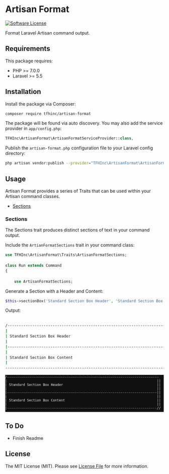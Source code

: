 # Artisan Format

[![Software License](https://img.shields.io/badge/license-MIT-brightgreen.svg?style=flat-square)](LICENSE.md)

Format Laravel Artisan command output.

## Requirements

This package requires:

- PHP >= 7.0.0
- Laravel >= 5.5

## Installation

Install the package via Composer:

``` bash
composer require tfhinc/artisan-format
```

The package will be found via auto discovery. You may also add the service provider in `app/config.php`:

``` php
TFHInc\ArtisanFormat\ArtisanFormatServiceProvider::class,
```

Publish the `artisan-format.php` configuration file to your Laravel config directory:

``` bash
php artisan vendor:publish --provider="TFHInc\ArtisanFormat\ArtisanFormatServiceProvider"
```

## Usage

Artisan Format provides a series of Traits that can be used within your Artisan command classes.

- [Sections](#sections)

### Sections

The Sections trait produces distinct sections of text in your command output.

Include the `ArtianFormatSections` trait in your command class:

``` php
use TFHInc\ArtisanFormat\Traits\ArtisanFormatSections;

class Run extends Command
{
    
    use ArtisanFormatSections;
```

Generate a Section with a Header and Content:

``` php
$this->sectionBox('Standard Section Box Header', 'Standard Section Box Content');
```

Output:

``` bash

/----------------------------------------------------------------------------
|                                                                           ||
| Standard Section Box Header                                               ||
|                                                                           ||
|---------------------------------------------------------------------------||
|                                                                           ||
| Standard Section Box Content                                              ||
|                                                                           ||
----------------------------------------------------------------------------//

```

<img src="docs/standard_section_box.png">


## To Do

- Finish Readme

## License

The MIT License (MIT). Please see [License File](LICENSE) for more information.
